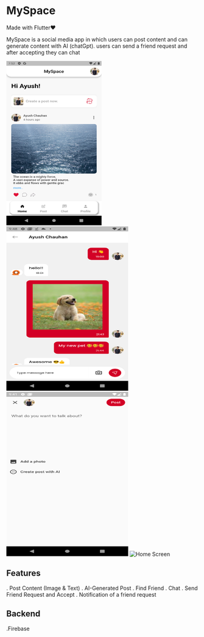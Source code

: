 # MySpace

Made with Flutter❤️ 

MySpace is a social media app in which users can post content and can generate content with AI (chatGpt).
users can send a friend request and after accepting they can chat

<img src="screenshot/main.png" alt="Home Screen" width="250" height="430">
<img src="screenshot/chat.png" alt="Chat Screen" width="320" height="430">
<img src="screenshot/post.png" alt="Home Screen" width="320" height="430">
<img src="screenshot/freiend.png" alt="Home Screen" width="320" height="430">


## Features

. Post Content (Image & Text)
. AI-Generated Post
. Find Friend
. Chat
. Send Friend Request and Accept
. Notification of a friend request

## Backend

.Firebase


